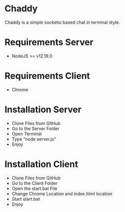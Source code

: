 # Chaddy
Chaddy is a simple socketio based chat in terminal style.

# Requirements Server
- NodeJS >= v12.19.0 

# Requirements Client
- Chrome

# Installation Server
- Clone Files from GitHub
- Go to the Server Folder
- Open Terminal
- Type "node server.js"
- Enjoy

# Installation Client
- Clone Files from GitHub
- Go to the Client Folder
- Open the start.bat File
- Change Chrome Location and index.html location
- Start start.bat
- Enjoy
